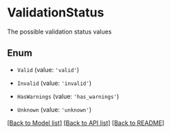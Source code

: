 # ValidationStatus

The possible validation status values

## Enum

* `Valid` (value: `'valid'`)

* `Invalid` (value: `'invalid'`)

* `HasWarnings` (value: `'has_warnings'`)

* `Unknown` (value: `'unknown'`)

[[Back to Model list]](../README.md#documentation-for-models) [[Back to API list]](../README.md#documentation-for-api-endpoints) [[Back to README]](../README.md)
